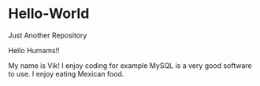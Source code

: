 # Hello-World
Just Another Repository

Hello Humams!! 

My name is Vik! I enjoy coding for example MySQL is a very good software to use. I enjoy eating Mexican food.
